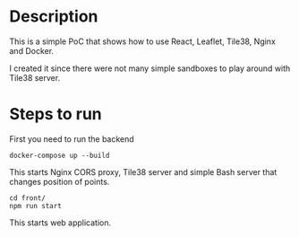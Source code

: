 # Description

This is a simple PoC that shows how to use React, Leaflet, Tile38, Nginx and Docker.

I created it since there were not many simple sandboxes to play around with Tile38 server.

# Steps to run
First you need to run the backend
```
docker-compose up --build
```
This starts Nginx CORS proxy, Tile38 server and simple Bash server that changes position of points.

```
cd front/
npm run start
```
This starts web application.